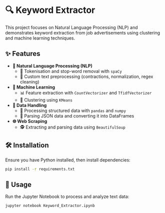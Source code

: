 # 🔍 Keyword Extractor

This project focuses on Natural Language Processing (NLP) and demonstrates keyword extraction from job advertisements using clustering and machine learning techniques.

## ✨ Features
- **🧠 Natural Language Processing (NLP)**
  - 📝 Tokenisation and stop-word removal with `spaCy`
  - 🔧 Custom text preprocessing (contractions, normalization, regex cleaning)
- **🤖 Machine Learning**
  - 📊 Feature extraction with `CountVectorizer` and `TfidfVectorizer`
  - 🎯 Clustering using `KMeans`
- **📂 Data Handling**
  - 📑 Processing structured data with `pandas` and `numpy`
  - 📜 Parsing JSON data and converting it into DataFrames
- **🌐 Web Scraping**
  - 🕵️ Extracting and parsing data using `BeautifulSoup`

## 🛠 Installation
Ensure you have Python installed, then install dependencies:
```sh
pip install -r requirements.txt
```

## 🚀 Usage
Run the Jupyter Notebook to process and analyze text data:
```sh
jupyter notebook Keyword_Extractor.ipynb
```
